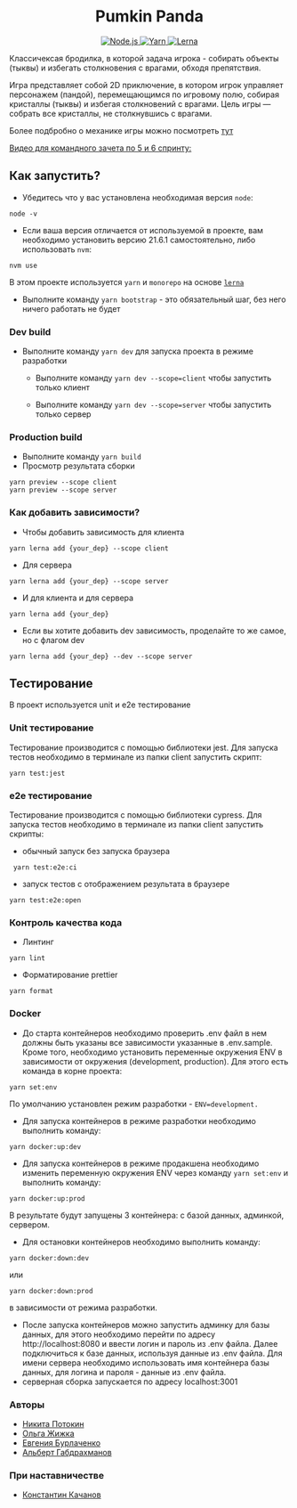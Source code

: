 <h1 align="center">Pumkin Panda</h1>
<p align="center">
  <a href="https://nodejs.org/">
    <img src="https://img.shields.io/badge/Node.js-21.6.1-blue" alt="Node.js">
  </a>
  <a href="https://yarnpkg.com/">
    <img src="https://img.shields.io/badge/Yarn-latest-green" alt="Yarn">
  </a>
  <a href="https://lerna.js.org/">
    <img src="https://img.shields.io/badge/Lerna-latest-blue" alt="Lerna">
  </a>
</p>

Классичексая бродилка, в которой задача игрока - собирать объекты (тыквы) и избегать столкновения с врагами, обходя препятствия.

Игра представляет собой 2D приключение, в котором игрок управляет персонажем (пандой), перемещающимся по игровому полю, собирая кристаллы (тыквы) и избегая столкновений с врагами. Цель игры — собрать все кристаллы, не столкнувшись с врагами.

Более подбробно о механике игры можно посмотреть [тут](./Game.md)

[Видео для командного зачета по 5 и 6 спринту:](https://youtu.be/_1TURI0aSTw)

## Как запустить?

- Убедитесь что у вас установлена необходимая версия `node`:

```
node -v
```

- Если ваша версия отличается от используемой в проекте, вам необходимо установить версию 21.6.1 самостоятельно, либо использовать `nvm`:

```
nvm use
```

В этом проекте используется `yarn` и `monorepo` на основе [`lerna`](https://github.com/lerna/lerna)

- Выполните команду `yarn bootstrap` - это обязательный шаг, без него ничего работать не будет

### Dev build

- Выполните команду `yarn dev` для запуска проекта в режиме разработки

  - Выполните команду `yarn dev --scope=client` чтобы запустить только клиент

  - Выполните команду `yarn dev --scope=server` чтобы запустить только сервер

### Production build

- Выполните команду `yarn build`
- Просмотр результата сборки

```
yarn preview --scope client
yarn preview --scope server
```

### Как добавить зависимости?

- Чтобы добавить зависимость для клиента

```
yarn lerna add {your_dep} --scope client
```

- Для сервера

```
yarn lerna add {your_dep} --scope server
```

- И для клиента и для сервера

```
yarn lerna add {your_dep}
```

- Если вы хотите добавить dev зависимость, проделайте то же самое, но с флагом dev

```
yarn lerna add {your_dep} --dev --scope server
```

## Тестирование

В проект используется unit и e2e тестирование

### Unit тестирование

Тестирование производится с помощью библиотеки jest. Для запуска тестов необходимо в терминале из папки client запустить скрипт:

```
yarn test:jest
```

### e2e тестирование

Тестирование производится с помощью библиотеки cypress. Для запуска тестов необходимо в терминале из папки client запустить скрипты:

- обычный запуск без запуска браузера

```
 yarn test:e2e:ci
```

- запуск тестов с отображением результата в браузере

```
yarn test:e2e:open
```

### Контроль качества кода

- Линтинг

```
yarn lint
```

- Форматирование prettier

```
yarn format
```
### Docker

- До старта контейнеров необходимо проверить .env файл в нем должны быть указаны все зависимости указанные в .env.sample. Кроме того, необходимо установить переменные окружения ENV в зависимости от окружения (development, production). Для этого есть команда в корне проекта:
```
yarn set:env
```
По умолчанию установлен режим разработки  - `ENV=development.`

- Для запуска контейнеров в режиме разработки необходимо выполнить команду:
```
yarn docker:up:dev
```
- Для запуска контейнеров в режиме продакшена необходимо изменить переменную окружения ENV через команду `yarn set:env` и выполнить команду:
```
yarn docker:up:prod
```
В результате будут запущены 3 контейнера: с базой данных, админкой, сервером.

- Для остановки контейнеров необходимо выполнить команду:
```
yarn docker:down:dev
```
или
```
yarn docker:down:prod
```
в зависимости от режима разработки.
- После запуска контейнеров можно запустить админку для базы данных, для этого необходимо перейти по адресу http://localhost:8080 и ввести логин и пароль из .env файла.
Далее подключиться к базе данных, используя данные из .env файла.
Для имени сервера необходимо использовать имя контейнера базы данных, для логина и пароля - данные из .env файла.
- серверная сборка запускается по адресу localhost:3001

### Авторы

- [Никита Потокин](https://github.com/NPotokin)
- [Ольга Жижка](https://github.com/OlgaZhyzhka)
- [Евгения Бурлаченко](https://github.com/evgeniya-burlachenko)
- [Альберт Габдрахманов](https://github.com/GabdrahmanovAR)

### При наставничестве

- [Константин Качанов](https://github.com/holypower777)
